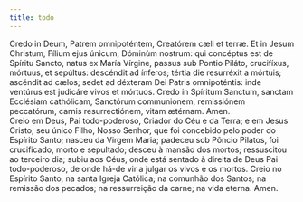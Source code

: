 ```yaml
---
title: todo
---
```

<div class="container-fluid">
<div class="row">
<div class="dropcap text-justify">
Credo in Deum, Patrem omnipoténtem, Creatórem cæli et terræ. Et in Jesum Christum, Fílium ejus únicum, Dóminùm nostrum: qui concéptus est de Spíritu Sancto, natus ex María Vírgine, passus sub Pontio Piláto, crucifíxus, mórtuus, et sepúltus: descéndit ad ínferos; tértia die resurréxit a mórtuis; ascéndit ad cælos; sedet ad déxteram Dei Patris omnipoténtis: inde ventúrus est judicáre vivos et mórtuos. Credo in Spíritum Sanctum, sanctam Ecclésiam cathólicam, Sanctórum communionem, remissiónem peccatórum, carnis resurrectiónem, vitam ætérnam. Amen.
</div>
<div class="dropcap text-justify">
Creio em Deus, Pai todo-poderoso, Criador do Céu e da Terra; e em Jesus Cristo, seu único Filho, Nosso Senhor, que foi concebido pelo poder do Espírito Santo; nasceu da Virgem Maria; padeceu sob Pôncio Pilatos, foi crucificado, morto e sepultado; desceu à mansão dos mortos; ressuscitou ao terceiro dia; subiu aos Céus, onde está sentado à direita de Deus Pai todo-poderoso, de onde há-de vir a julgar os vivos e os mortos. Creio no Espírito Santo, na santa Igreja Católica; na comunhão dos Santos; na remissão dos pecados; na ressurreição da carne; na vida eterna. Amen.
</div>
</div>
</div>
